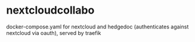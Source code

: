 # nextcloudcollabo

docker-compose.yaml for nextcloud and hedgedoc (authenticates against nextcloud via oauth), served by traefik
